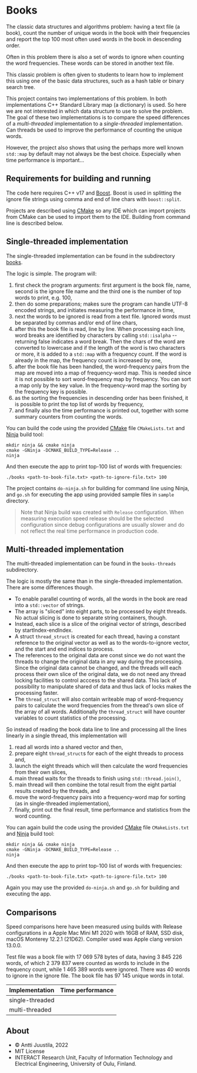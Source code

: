 # Books

The classic data structures and algorithms problem: having a text file (a book), count the number of unique words in the book with their frequencies and report the top 100 most often used words in the book in descending order.

Often in this problem there is also a set of words to ignore when counting the word frequencies. These words can be stored in another text file.

This classic problem is often given to students to learn how to implement this using one of the basic data structures, such as a hash table or binary search tree.

This project contains two implementations of this problem. In both implementations C++ Standard Library map (a dictionary) is used. So here we are not interested in which data structure to use to solve the problem. The goal of these two implementations is to compare the speed differences of a *multi-threaded* implementation to a *single-threaded* implementation. Can threads be used to improve the performance of counting the unique words.

However, the project also shows that using the perhaps more well known `std::map` by default may not always be the best choice. Especially when time performance is important...

## Requirements for building and running

The code here requires C++ v17 and [Boost](https://www.boost.org). Boost is used in splitting the ignore file strings using comma and end of line chars with `boost::split`.
 
 Projects are described using [CMake](https://cmake.org) so any IDE which can import projects from CMake can be used to import them to the IDE. Building from command line is described below.
 

## Single-threaded implementation

The single-threaded implementation can be found in the subdirectory [books](books).

The logic is simple. The program will:

1. first check the program arguments: first argument is the book file, name, second is the ignore file name and the third one is the number of top words to print, e.g. 100,
1. then do some preparations; makes sure the program can handle UTF-8 encoded strings, and initiates measuring the performance in time,
1. next the words to be ignored is read from a text file. Ignored words must be separated by commas and/or end of line chars,
1. after this the book file is read, line by line. When processing each line, word breaks are identified by characters by calling `std::isalpha` -- returning false indicates a word break. Then the chars of the word are converted to lowercase and if the length of the word is two characters or more, it is added to a `std::map` with a frequency count. If the word is already in the map, the frequency count is increased by one,
1. after the book file has been handled, the word-frequency pairs from the map are moved into a map of frequency-word map. This is needed since it is not possible to sort word-frequency map by frequency. You can sort a map only by the key value. In the frequency-word map the sorting by the frequency key is possible.
1. as the sorting the frequencies in descending order has been finished, it is possible to print the top list of words by frequency,
1. and finally also the time performance is printed out, together with some summary counters from counting the words.

You can build the code using the provided [CMake](https://cmake.org) file `CMakeLists.txt` and [Ninja](https://ninja-build.org) build tool:

```console
mkdir ninja && cmake ninja
cmake -GNinja -DCMAKE_BUILD_TYPE=Release ..
ninja
```

And then execute the app to print top-100 list of words with frequencies:

```console
./books <path-to-book-file.txt> <path-to-ignore-file.txt> 100
```

The project contains `do-ninja.sh` for building for command line using Ninja, and `go.sh` for executing the app using provided sample files in `sample` directory.
 
> Note that Ninja build was created with `Release` configuration. When measuring execution speed release should be the selected configuration since debug configurations are usually slower and do not reflect the real time performance in production code.


## Multi-threaded implementation

The multi-threaded implementation can be found in the `books-threads` subdirectory.

The logic is mostly the same than in the single-threaded implementation. There are some differences though.

* To enable parallel counting of words, all the words in the book are read into a `std::vector` of strings.
* The array is "sliced" into eight parts, to be processed by eight threads. No actual slicing is done to separate string containers, though.
* Instead, each slice is a slice of the original vector of strings, described by startIndex-endIndex.
* A struct `thread_struct` is created for each thread, having a constant reference to the original vector as well as to the words-to-ignore vector, and the start and end indices to process. 
* The references to the original data are const since we do not want the threads to change the original data in any way during the processing. Since the original data cannot be changed, and the threads will each process their own slice of the original data, we do not need any thread locking facilities to control acccess to the shared data. This lack of possibility to manipulate shared of data and thus lack of locks makes the processing faster.
* The `thread_struct` will also contain writeable map of word-frequency pairs to calculate the word frequencies from the thread's own slice of the array of all words. Additionally the `thread_struct` will have counter variables to count statistics of the processing.

So instead of reading the book data line to line and processing all the lines linearly in a single thread, this implementation will 

1. read all words into a shared vector and then,
1. prepare eight `thread_struct`s for each of the eight threads to process and,
1. launch the eight threads which will then calculate the word frequencies from their own slices,
1. main thread waits for the threads to finish using `std::thread.join()`,  
1. main thread will then combine the total result from the eight partial results created by the threads, and
1. move the word-frequency pairs into a frequency-word map for sorting (as in single-threaded implementation),
1. finally, print out the final result, time performance and statistics from the word counting.

You can again build the code using the provided [CMake](https://cmake.org) file `CMakeLists.txt` and [Ninja](https://ninja-build.org) build tool:

```console
mkdir ninja && cmake ninja
cmake -GNinja -DCMAKE_BUILD_TYPE=Release ..
ninja
```

And then execute the app to print top-100 list of words with frequencies:

```console
./books <path-to-book-file.txt> <path-to-ignore-file.txt> 100
```

Again you may use the provided `do-ninja.sh` and `go.sh` for building and executing the app.
 
## Comparisons

Speed comparisons here have been measured using builds with Release configurations in a Apple Mac Mini M1 2020 with 16GB of RAM, SSD disk, macOS Monterey 12.2.1 (21D62). Compiler used was Apple clang version 13.0.0.

Test file was a book file with 17 069 578 bytes of data, having 3 845 226 words, of which 2 379 837 were counted as words to include in the frequency count, while 1 465 389 words were ignored. There was 40 words to ignore in the ignore file. The book file has 97 145 unique words in total.

| Implementation  | Time performance |
|-----------------|------------------|
| single-threaded |                  |
| multi-threaded  |                  |



## About

* &copy; Antti Juustila, 2022
* MIT License
* INTERACT Research Unit, Faculty of Information Technology and Electrical Engineering, University of Oulu, Finland.
 
